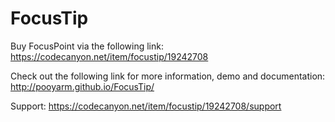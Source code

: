 # FocusTip

Buy FocusPoint via the following link:
https://codecanyon.net/item/focustip/19242708

Check out the following link for more information, demo and documentation:
http://pooyarm.github.io/FocusTip/

Support:
https://codecanyon.net/item/focustip/19242708/support
